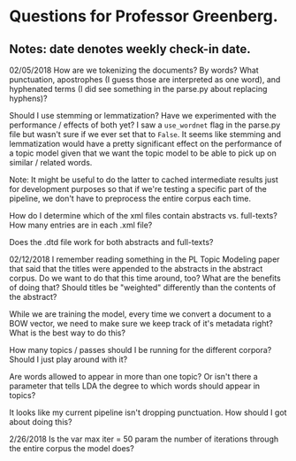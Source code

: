 # Questions for Professor Greenberg.
## Notes: date denotes weekly check-in date.

02/05/2018
How are we tokenizing the documents? By words? What punctuation, apostrophes (I guess those are interpreted as one word), and hyphenated terms (I did see something in the parse.py about replacing hyphens)?

Should I use stemming or lemmatization? Have we experimented with the performance / effects of both yet? I saw a `use_wordnet` flag in the parse.py file but wasn't sure if we ever set that to `False`. It seems like stemming and lemmatization would have a pretty significant effect on the performance of a topic model given that we want the topic model to be able to pick up on similar / related words.

Note: It might be useful to do the latter to cached intermediate results just for development purposes so that if we're testing a specific part of the pipeline, we don't have to preprocess the entire corpus each time.

How do I determine which of the xml files contain abstracts vs. full-texts? How many entries are in each .xml file?

Does the .dtd file work for both abstracts and full-texts?

02/12/2018
I remember reading something in the PL Topic Modeling paper that said that the
titles were appended to the abstracts in the abstract corpus. Do we want to do
that this time around, too? What are the benefits of doing that? Should titles be
"weighted" differently than the contents of the abstract?

While we are training the model, every time we convert a document to a BOW vector, we
need to make sure we keep track of it's metadata right? What is the best way to do this?

How many topics / passes should I be running for the different corpora? Should I just play around with it?

Are words allowed to appear in more than one topic? Or isn't there a parameter that tells LDA
the degree to which words should appear in topics?

It looks like my current pipeline isn't dropping punctuation. How should I got about doing this?

2/26/2018
Is the var max iter = 50 param the number of iterations through the entire corpus the model does?
